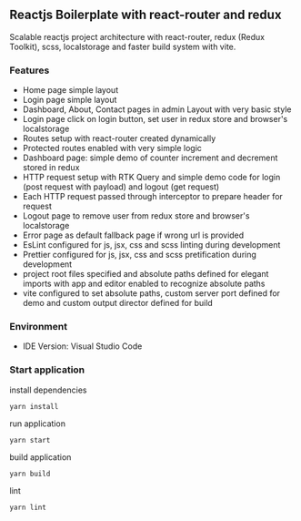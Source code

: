## Reactjs Boilerplate with react-router and redux

Scalable reactjs project architecture with react-router, redux (Redux Toolkit), scss, localstorage and faster build system with vite.

### Features

- Home page simple layout
- Login page simple layout
- Dashboard, About, Contact pages in admin Layout with very basic style
- Login page click on login button, set user in redux store and browser's localstorage
- Routes setup with react-router created dynamically 
- Protected routes enabled with very simple logic
- Dashboard page: simple demo of counter increment and decrement stored in redux
- HTTP request setup with RTK Query and simple demo code for login (post request with payload) and logout (get request)
- Each HTTP request passed through interceptor to prepare header for request
- Logout page to remove user from redux store and browser's localstorage
- Error page as default fallback page if wrong url is provided
- EsLint configured for js, jsx, css and scss linting during development
- Prettier configured for js, jsx, css and scss pretification during development
- project root files specified and absolute paths defined for elegant imports with app and editor enabled to recognize absolute paths
- vite configured to set absolute paths, custom server port defined for demo and custom output director defined for build 


### Environment

- IDE Version: Visual Studio Code

### Start application

install dependencies

```
yarn install
```

run application

```
yarn start
```

build application

```
yarn build
```

lint

```
yarn lint
```
